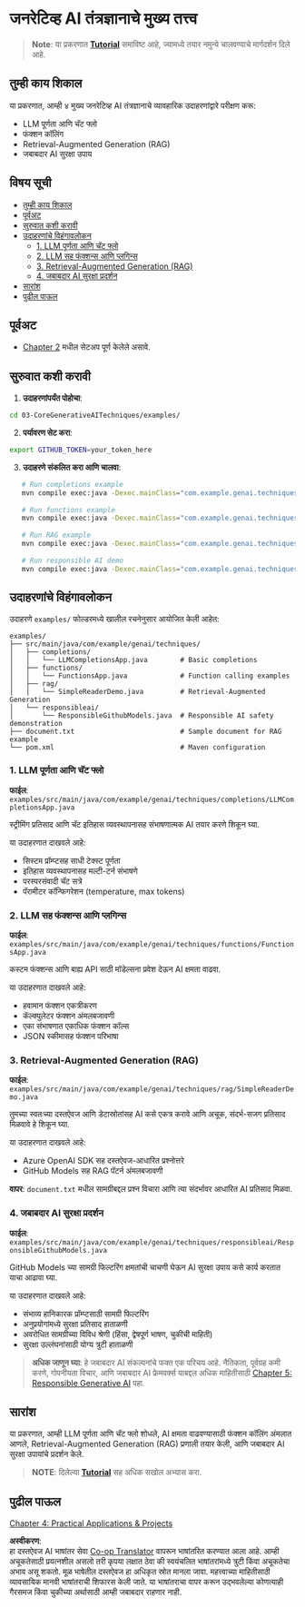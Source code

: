 <!--
CO_OP_TRANSLATOR_METADATA:
{
  "original_hash": "0a27b17f64f598a80b72d93b98b7ed04",
  "translation_date": "2025-07-21T17:39:56+00:00",
  "source_file": "03-CoreGenerativeAITechniques/README.md",
  "language_code": "mr"
}
-->
# जनरेटिव्ह AI तंत्रज्ञानाचे मुख्य तत्त्व

>**Note**: या प्रकरणात [**Tutorial**](./TUTORIAL.md) समाविष्ट आहे, ज्यामध्ये तयार नमुन्ये चालवण्याचे मार्गदर्शन दिले आहे.

## तुम्ही काय शिकाल
या प्रकरणात, आम्ही ४ मुख्य जनरेटिव्ह AI तंत्रज्ञानाचे व्यावहारिक उदाहरणांद्वारे परीक्षण करू:
- LLM पूर्णता आणि चॅट फ्लो
- फंक्शन कॉलिंग
- Retrieval-Augmented Generation (RAG)
- जबाबदार AI सुरक्षा उपाय

## विषय सूची

- [तुम्ही काय शिकाल](../../../03-CoreGenerativeAITechniques)
- [पूर्वअट](../../../03-CoreGenerativeAITechniques)
- [सुरुवात कशी करावी](../../../03-CoreGenerativeAITechniques)
- [उदाहरणांचे विहंगावलोकन](../../../03-CoreGenerativeAITechniques)
  - [1. LLM पूर्णता आणि चॅट फ्लो](../../../03-CoreGenerativeAITechniques)
  - [2. LLM सह फंक्शन्स आणि प्लगिन्स](../../../03-CoreGenerativeAITechniques)
  - [3. Retrieval-Augmented Generation (RAG)](../../../03-CoreGenerativeAITechniques)
  - [4. जबाबदार AI सुरक्षा प्रदर्शन](../../../03-CoreGenerativeAITechniques)
- [सारांश](../../../03-CoreGenerativeAITechniques)
- [पुढील पाऊल](../../../03-CoreGenerativeAITechniques)

## पूर्वअट

- [Chapter 2](../../../02-SetupDevEnvironment) मधील सेटअप पूर्ण केलेले असावे.

## सुरुवात कशी करावी

1. **उदाहरणांपर्यंत पोहोचा**:  
```bash
cd 03-CoreGenerativeAITechniques/examples/
```  
2. **पर्यावरण सेट करा**:  
```bash
export GITHUB_TOKEN=your_token_here
```  
3. **उदाहरणे संकलित करा आणि चालवा**:  
```bash
   # Run completions example
   mvn compile exec:java -Dexec.mainClass="com.example.genai.techniques.completions.LLMCompletionsApp"
   
   # Run functions example  
   mvn compile exec:java -Dexec.mainClass="com.example.genai.techniques.functions.FunctionsApp"
   
   # Run RAG example
   mvn compile exec:java -Dexec.mainClass="com.example.genai.techniques.rag.SimpleReaderDemo"
   
   # Run responsible AI demo
   mvn compile exec:java -Dexec.mainClass="com.example.genai.techniques.responsibleai.ResponsibleGithubModels"
   ```  

## उदाहरणांचे विहंगावलोकन

उदाहरणे `examples/` फोल्डरमध्ये खालील रचनेनुसार आयोजित केली आहेत:

```
examples/
├── src/main/java/com/example/genai/techniques/
│   ├── completions/
│   │   └── LLMCompletionsApp.java        # Basic completions 
│   ├── functions/
│   │   └── FunctionsApp.java             # Function calling examples
│   ├── rag/
│   │   └── SimpleReaderDemo.java         # Retrieval-Augmented Generation
│   └── responsibleai/
│       └── ResponsibleGithubModels.java  # Responsible AI safety demonstration
├── document.txt                          # Sample document for RAG example
└── pom.xml                               # Maven configuration
```

### 1. LLM पूर्णता आणि चॅट फ्लो
**फाईल**: `examples/src/main/java/com/example/genai/techniques/completions/LLMCompletionsApp.java`

स्ट्रीमिंग प्रतिसाद आणि चॅट इतिहास व्यवस्थापनासह संभाषणात्मक AI तयार करणे शिकून घ्या.

या उदाहरणात दाखवले आहे:
- सिस्टम प्रॉम्प्टसह साधी टेक्स्ट पूर्णता
- इतिहास व्यवस्थापनासह मल्टी-टर्न संभाषणे
- परस्परसंवादी चॅट सत्रे
- पॅरामीटर कॉन्फिगरेशन (temperature, max tokens)

### 2. LLM सह फंक्शन्स आणि प्लगिन्स
**फाईल**: `examples/src/main/java/com/example/genai/techniques/functions/FunctionsApp.java`

कस्टम फंक्शन्स आणि बाह्य API साठी मॉडेल्सना प्रवेश देऊन AI क्षमता वाढवा.

या उदाहरणात दाखवले आहे:
- हवामान फंक्शन एकत्रीकरण
- कॅल्क्युलेटर फंक्शन अंमलबजावणी  
- एका संभाषणात एकाधिक फंक्शन कॉल्स
- JSON स्कीमासह फंक्शन परिभाषा

### 3. Retrieval-Augmented Generation (RAG)
**फाईल**: `examples/src/main/java/com/example/genai/techniques/rag/SimpleReaderDemo.java`

तुमच्या स्वतःच्या दस्तऐवज आणि डेटास्रोतांसह AI कसे एकत्र करावे आणि अचूक, संदर्भ-सजग प्रतिसाद मिळवावे हे शिकून घ्या.

या उदाहरणात दाखवले आहे:
- Azure OpenAI SDK सह दस्तऐवज-आधारित प्रश्नोत्तरे
- GitHub Models सह RAG पॅटर्न अंमलबजावणी

**वापर**: `document.txt` मधील सामग्रीबद्दल प्रश्न विचारा आणि त्या संदर्भावर आधारित AI प्रतिसाद मिळवा.

### 4. जबाबदार AI सुरक्षा प्रदर्शन
**फाईल**: `examples/src/main/java/com/example/genai/techniques/responsibleai/ResponsibleGithubModels.java`

GitHub Models च्या सामग्री फिल्टरिंग क्षमतांची चाचणी घेऊन AI सुरक्षा उपाय कसे कार्य करतात याचा आढावा घ्या.

या उदाहरणात दाखवले आहे:
- संभाव्य हानिकारक प्रॉम्प्टसाठी सामग्री फिल्टरिंग
- अनुप्रयोगांमध्ये सुरक्षा प्रतिसाद हाताळणी
- अवरोधित सामग्रीच्या विविध श्रेणी (हिंसा, द्वेषपूर्ण भाषण, चुकीची माहिती)
- सुरक्षा उल्लंघनांसाठी योग्य त्रुटी हाताळणी

> **अधिक जाणून घ्या**: हे जबाबदार AI संकल्पनांचे फक्त एक परिचय आहे. नैतिकता, पूर्वग्रह कमी करणे, गोपनीयता विचार, आणि जबाबदार AI फ्रेमवर्क्स याबद्दल अधिक माहितीसाठी [Chapter 5: Responsible Generative AI](../05-ResponsibleGenAI/README.md) पहा.

## सारांश

या प्रकरणात, आम्ही LLM पूर्णता आणि चॅट फ्लो शोधले, AI क्षमता वाढवण्यासाठी फंक्शन कॉलिंग अंमलात आणले, Retrieval-Augmented Generation (RAG) प्रणाली तयार केली, आणि जबाबदार AI सुरक्षा उपायांचे प्रदर्शन केले.

> **NOTE**: दिलेल्या [**Tutorial**](./TUTORIAL.md) सह अधिक सखोल अभ्यास करा.

## पुढील पाऊल

[Chapter 4: Practical Applications & Projects](../04-PracticalSamples/README.md)

**अस्वीकरण**:  
हा दस्तऐवज AI भाषांतर सेवा [Co-op Translator](https://github.com/Azure/co-op-translator) वापरून भाषांतरित करण्यात आला आहे. आम्ही अचूकतेसाठी प्रयत्नशील असलो तरी कृपया लक्षात ठेवा की स्वयंचलित भाषांतरांमध्ये त्रुटी किंवा अचूकतेचा अभाव असू शकतो. मूळ भाषेतील दस्तऐवज हा अधिकृत स्रोत मानला जावा. महत्त्वाच्या माहितीसाठी व्यावसायिक मानवी भाषांतराची शिफारस केली जाते. या भाषांतराचा वापर करून उद्भवलेल्या कोणत्याही गैरसमज किंवा चुकीच्या अर्थासाठी आम्ही जबाबदार राहणार नाही.